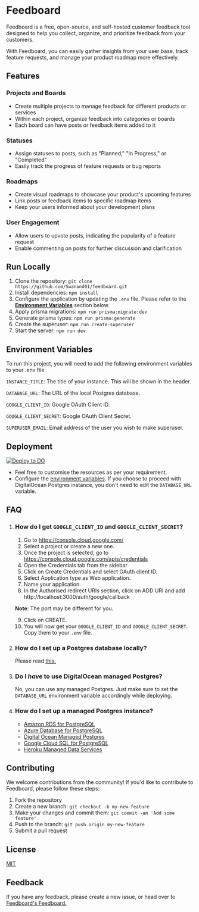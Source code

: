 # Feedboard

Feedboard is a free, open-source, and self-hosted customer feedback tool designed to help you collect, organize, and prioritize feedback from your customers.

With Feedboard, you can easily gather insights from your user base, track feature requests, and manage your product roadmap more effectively.

## Features

### Projects and Boards
- Create multiple projects to manage feedback for different products or services
- Within each project, organize feedback into categories or boards
- Each board can have posts or feedback items added to it

### Statuses
- Assign statuses to posts, such as "Planned," "In Progress," or "Completed"
- Easily track the progress of feature requests or bug reports

### Roadmaps
- Create visual roadmaps to showcase your product's upcoming features
- Link posts or feedback items to specific roadmap items
- Keep your users informed about your development plans

### User Engagement
- Allow users to upvote posts, indicating the popularity of a feature request
- Enable commenting on posts for further discussion and clarification
## Run Locally

1. Clone the repository: `git clone https://github.com/Swanand01/feedboard.git`
2. Install dependencies: `npm install`
3. Configure the application by updating the `.env` file. Please refer to the **[Environment Variables](#environment-variables)**  section below.
4. Apply prisma migrations: `npm run prisma:migrate:dev`
5. Generate prisma types: `npm run prisma:generate`
6. Create the superuser: `npm run create-superuser`
4. Start the server: `npm run dev`


## Environment Variables

To run this project, you will need to add the following environment variables to your .env file

`INSTANCE_TITLE`: The title of your instance. This will be shown in the header.

`DATABASE_URL`: The URL of the local Postgres database.

`GOOGLE_CLIENT_ID`: Google OAuth Client ID.

`GOOGLE_CLIENT_SECRET`: Google OAuth Client Secret.

`SUPERUSER_EMAIL`: Email address of the user you wish to make superuser.

## Deployment

[![Deploy to DO](https://www.deploytodo.com/do-btn-blue.svg)](https://cloud.digitalocean.com/apps/new?repo=https://github.com/Swanand01/feedboard/tree/main)

- Feel free to customise the resources as per your requirement.
- Configure the [environment variables](#environment-variables). If you choose to proceed with DigitalOcean Postgres instance, you don't need to edit the `DATABASE_URL` variable.

## FAQ

1. ### How do I get `GOOGLE_CLIENT_ID` and `GOOGLE_CLIENT_SECRET`?

    1. Go to https://console.cloud.google.com/
    2. Select a project or create a new one.
    3. Once the project is selected, go to https://console.cloud.google.com/apis/credentials
    4. Open the Credentials tab from the sidebar
    5. Click on Create Credentials and select OAuth client ID.
    6. Select Application type as Web application.
    7. Name your application.
    8. In the Authorised redirect URIs section, click on ADD URI and add http://localhost:3000/auth/google/callback
  
    **Note**: The port may be different for you.
  
    9. Click on CREATE.
    10. You will now get your `GOOGLE_CLIENT_ID` and `GOOGLE_CLIENT_SECRET`. Copy them to your `.env` file.

2. ### How do I set up a Postgres database locally?

    Please read [this.](https://www.prisma.io/dataguide/postgresql/setting-up-a-local-postgresql-database)

3. ### Do I *have* to use DigitalOcean managed Postgres?

    No, you can use any managed Postgres. Just make sure to set the `DATABASE_URL` environment variable accordingly while deploying.

4. ### How do I set up a managed Postgres instance?

    - [Amazon RDS for PostgreSQL](https://aws.amazon.com/rds/postgresql/)
    - [Azure Database for PostgreSQL](https://azure.microsoft.com/en-us/products/postgresql/#overview)
    - [Digital Ocean Managed Postgres](https://www.digitalocean.com/products/managed-databases-postgresql)
    - [Google Cloud SQL for PostgreSQL](https://cloud.google.com/sql/docs/postgres/)
    - [Heroku Managed Data Services](https://www.heroku.com/managed-data-services)

## Contributing

We welcome contributions from the community! If you'd like to contribute to Feedboard, please follow these steps:

1. Fork the repository
2. Create a new branch: `git checkout -b my-new-feature`
3. Make your changes and commit them: `git commit -am 'Add some feature'`
4. Push to the branch: `git push origin my-new-feature`
5. Submit a pull request
## License

[MIT](https://choosealicense.com/licenses/mit/)


## Feedback

If you have any feedback, please create a new issue, or head over to [Feedboard's Feedboard.](https://feedboard-sr8bt.ondigitalocean.app/)
